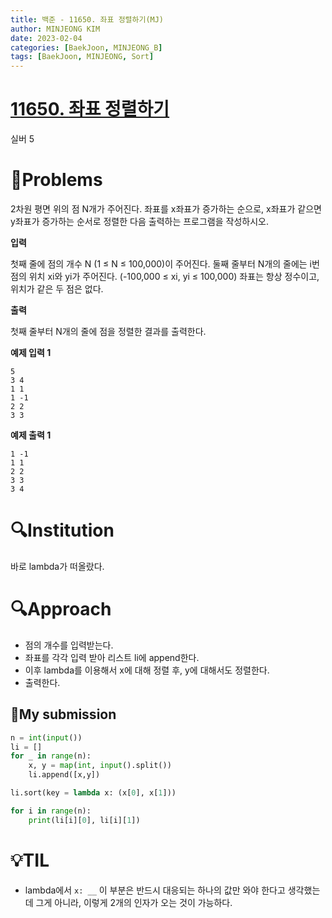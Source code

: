 ```yaml
---
title: 백준 - 11650. 좌표 정렬하기(MJ)
author: MINJEONG KIM
date: 2023-02-04
categories: [BaekJoon, MINJEONG_B]
tags: [BaekJoon, MINJEONG, Sort]
---
```



# [11650. **좌표 정렬하기**](https://www.acmicpc.net/problem/11650)
실버 5
# 📖Problems

2차원 평면 위의 점 N개가 주어진다. 좌표를 x좌표가 증가하는 순으로, x좌표가 같으면 y좌표가 증가하는 순서로 정렬한 다음 출력하는 프로그램을 작성하시오.

**입력**

첫째 줄에 점의 개수 N (1 ≤ N ≤ 100,000)이 주어진다. 둘째 줄부터 N개의 줄에는 i번점의 위치 xi와 yi가 주어진다. (-100,000 ≤ xi, yi ≤ 100,000) 좌표는 항상 정수이고, 위치가 같은 두 점은 없다.

**출력**

첫째 줄부터 N개의 줄에 점을 정렬한 결과를 출력한다.

**예제 입력 1**

```
5
3 4
1 1
1 -1
2 2
3 3

```

**예제 출력 1**

```
1 -1
1 1
2 2
3 3
3 4
```

# 🔍Institution

바로 lambda가 떠올랐다.

# 🔍Approach

- 점의 개수를 입력받는다.
- 좌표를 각각 입력 받아 리스트 li에 append한다.
- 이후 lambda를 이용해서 x에 대해 정렬 후, y에 대해서도 정렬한다.
- 출력한다.

## 🚩My submission

```python
n = int(input())
li = []
for _ in range(n):
    x, y = map(int, input().split())
    li.append([x,y])

li.sort(key = lambda x: (x[0], x[1]))

for i in range(n):
    print(li[i][0], li[i][1])
```

# 💡TIL

- lambda에서 `x: __` 이 부분은 반드시 대응되는 하나의 값만 와야 한다고 생각했는데 그게 아니라, 이렇게 2개의 인자가 오는 것이 가능하다.
